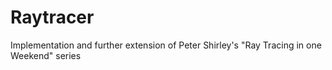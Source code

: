 # Raytracer
Implementation and further extension of Peter Shirley's "Ray Tracing in one Weekend" series
